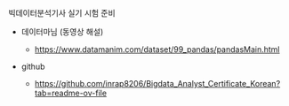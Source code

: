 빅데이터분석기사 실기 시험 준비
<br>
- 데이터마님 (동영상 해설)
  - https://www.datamanim.com/dataset/99_pandas/pandasMain.html

- github
  - https://github.com/inrap8206/Bigdata_Analyst_Certificate_Korean?tab=readme-ov-file
